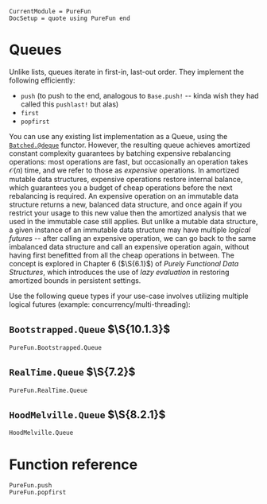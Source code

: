 ```@meta
CurrentModule = PureFun
DocSetup = quote using PureFun end
```

# Queues

Unlike lists, queues iterate in first-in, last-out order. They implement the
following efficiently:

- `push` (to push to the end, analogous to `Base.push!` -- kinda wish they had
  called this `pushlast!` but alas)
- `first`
- `popfirst`

You can use any existing list implementation as a Queue, using the
[`Batched.@deque`](@ref) functor. However, the resulting queue achieves
amortized constant complexity guarantees by batching expensive rebalancing
operations: most operations are fast, but occasionally an operation takes
$\mathcal{O}(n)$ time, and we refer to those as *expensive* operations. In
amortized mutable data structures, expensive operations restore internal
balance, which guarantees you a budget of cheap operations before the next
rebalancing is required. An expensive operation on an immutable data structure
returns a new, balanced data structure, and once again if you restrict your
usage to this new value then the amortized analysis that we used in the
immutable case still applies. But unlike a mutable data structure, a given
instance of an immutable data structure may have multiple *logical futures* --
after calling an expensive operation, we can go back to the same imbalanced
data structure and call an expensive operation again, without having first
benefitted from all the cheap operations in between. The concept is explored in
Chapter 6 ($\S{6.1}$) of *Purely Functional Data Structures*, which introduces
the use of *lazy evaluation* in restoring amortized bounds in persistent
settings.

Use the following queue types if your use-case involves utilizing multiple
logical futures (example: concurrency/multi-threading):

## `Bootstrapped.Queue` $\S{10.1.3}$

```@docs
PureFun.Bootstrapped.Queue
```

## `RealTime.Queue` $\S{7.2}$

```@docs
PureFun.RealTime.Queue
```

## `HoodMelville.Queue` $\S{8.2.1}$

```@docs
HoodMelville.Queue
```

# Function reference

```@docs
PureFun.push
PureFun.popfirst
```
